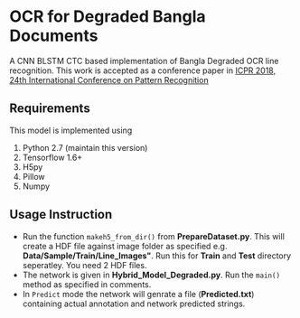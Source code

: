 # OCR for Degraded Bangla Documents
A CNN BLSTM CTC based implementation of Bangla Degraded OCR line recognition. This work is accepted as a conference paper in [ICPR 2018, 24th International Conference on Pattern Recognition](http://www.icpr2018.org/)
## Requirements
This model is implemented using
1. Python 2.7 (maintain this version)
2. Tensorflow 1.6+
3. H5py
4. Pillow
5. Numpy
## Usage Instruction
* Run the function ```makeh5_from_dir()``` from **PrepareDataset.py**. This will create a HDF file against image folder as specified e.g. **Data/Sample/Train/Line_Images"**. Run this for **Train** and **Test** directory seperatley. You need 2 HDF files.
* The network is given in **Hybrid_Model_Degraded.py**. Run the ```main()``` method as specified in comments.
* In ```Predict``` mode the network will genrate a file (**Predicted.txt**) containing actual annotation and network predicted strings.
